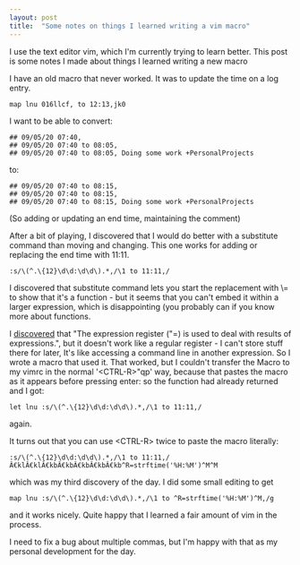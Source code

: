 ```yaml
--- 
layout: post
title:  "Some notes on things I learned writing a vim macro"
---
```


I use the text editor vim, which I'm currently trying to learn better. This post is some notes I made about things I learned writing a new macro

I have an old macro that never worked. It was to update the time on a log entry. 

	map lnu 016llcf, to 12:13,jk0

I want to be able to convert: 

	## 09/05/20 07:40, 
	## 09/05/20 07:40 to 08:05, 
	## 09/05/20 07:40 to 08:05, Doing some work +PersonalProjects

to: 

	## 09/05/20 07:40 to 08:15, 
	## 09/05/20 07:40 to 08:15, 
	## 09/05/20 07:40 to 08:15, Doing some work +PersonalProjects

(So adding or updating an end time, maintaining the comment) 

After a bit of playing, I discovered that I would do better with a substitute command than moving and changing. This one works for adding or replacing the end time with 11:11. 


	:s/\(^.\{12}\d\d:\d\d\).*,/\1 to 11:11,/

I discovered that substitute command lets you start the replacement with \\= to show that it's a function - but it seems that you can't embed it within a larger expression, which is disappointing (you probably can if you know more about functions.

I [discovered](https://www.brianstorti.com/vim-registers/) that "The expression register ("=) is used to deal with results of expressions.", but it doesn't work like a regular register - I can't store stuff there for later, It's like accessing a command line in another expression. So I wrote a macro that used it. That worked, but I couldn't transfer the Macro to my vimrc in the normal '\<CTRL-R\>"qp' way, because that pastes the macro as it appears before pressing enter: so the function had already returned and I got: 

	let lnu :s/\(^.\{12}\d\d:\d\d\).*,/\1 to 11:11,/

again. 

It turns out that you can use \<CTRL-R\> twice to paste the macro literally: 

	:s/\(^.\{12}\d\d:\d\d\).*,/\1 to 11:11,/Â€klÂ€klÂ€kbÂ€kbÂ€kbÂ€kbÂ€kb^R=strftime('%H:%M')^M^M

which was my third discovery of the day. I did some small editing to get 

	map lnu :s/\(^.\{12}\d\d:\d\d\).*,/\1 to ^R=strftime('%H:%M')^M,/g



and it works nicely. Quite happy that I learned a fair amount of vim in the process. 

I need to fix a bug about multiple commas, but I'm happy with that as my personal development for the day. 













